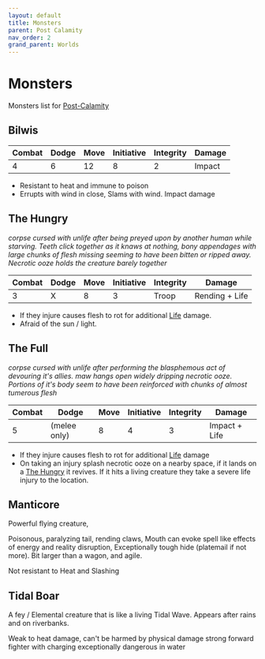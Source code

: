 ```yaml
---
layout: default
title: Monsters
parent: Post Calamity
nav_order: 2
grand_parent: Worlds
---
```

# Monsters
Monsters list for [Post-Calamity](Post-Calamity)

## Bilwis

| Combat | Dodge | Move | Initiative | Integrity | Damage |
| ------ | ----- | ---- | ---------- | --------- | ------ |
| 4      | 6     | 12   | 8          | 2         | Impact | 

* Resistant to heat and immune to poison
* Errupts with wind in close, Slams with wind.
Impact damage

## The Hungry
*corpse cursed with unlife after being preyed upon by another human while starving. Teeth click together as it knaws at nothing, bony appendages with large chunks of flesh missing seeming to have been bitten or ripped away. Necrotic ooze holds the creature barely together*

| Combat | Dodge | Move | Initiative | Integrity | Damage         |
| ------ | ----- | ---- | ---------- | --------- | -------------- |
| 3      | X     | 8    | 3          | Troop     | Rending + Life | 

* If they injure causes flesh to rot for additional [Life](../../Injury#Life) damage.
* Afraid of the sun / light.

## The Full
*corpse cursed with unlife after performing the blasphemous act of devouring it's allies. maw hangs open widely dripping necrotic ooze. Portions of it's body seem to have been reinforced with chunks of almost tumerous flesh*

| Combat | Dodge        | Move | Initiative | Integrity | Damage        |
| ------ | ------------ | ---- | ---------- | --------- | ------------- |
| 5      | (melee only) | 8    | 4          | 3         | Impact + Life | 

* If they injure causes flesh to rot for additional [Life](../../Injury#Life) damage
* On taking an injury splash necrotic ooze on a nearby space, if it lands on a [The Hungry](#The%20Hungry) it revives. If it hits a living creature they take a severe life injury to the location.

## Manticore

Powerful flying creature,

Poisonous, paralyzing tail, rending claws, Mouth can evoke spell like effects of energy and reality disruption, Exceptionally tough hide (platemail if not more). Bit larger than a wagon, and agile.

Not resistant to Heat and Slashing

## Tidal Boar
A fey / Elemental creature that is like a living Tidal Wave. Appears after rains and on riverbanks.

Weak to heat damage,
can't be harmed by physical damage
strong forward fighter with charging
exceptionally dangerous in water



